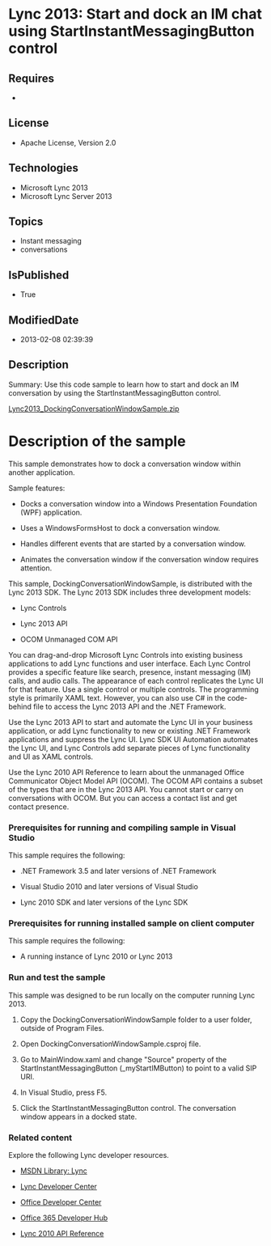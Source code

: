 # Lync 2013: Start and dock an IM chat using StartInstantMessagingButton control
## Requires
* 
## License
* Apache License, Version 2.0
## Technologies
* Microsoft Lync 2013
* Microsoft Lync Server 2013
## Topics
* Instant messaging
* conversations
## IsPublished
* True
## ModifiedDate
* 2013-02-08 02:39:39
## Description

<div id="header">Summary: Use this code sample to learn how to start and dock an IM conversation by using the StartInstantMessagingButton control.</div>
<div id="mainSection">
<div id="mainBody">
<div class="introduction">
<p><a id="75766" href="/Lync-2013-Start-and-dock-00a29819/file/75766/1/Lync2013_DockingConversationWindowSample.zip">Lync2013_DockingConversationWindowSample.zip</a>&nbsp;</p>
</div>
<h1 class="heading">Description of the sample</h1>
<div class="section" id="sectionSection0">
<p>This sample demonstrates how to dock a conversation window within another application.</p>
<p>Sample features:</p>
<ul>
<li>
<p>Docks a conversation window into a Windows Presentation Foundation (WPF) application.</p>
</li><li>
<p>Uses a WindowsFormsHost to dock a conversation window.</p>
</li><li>
<p>Handles different events that are started by a conversation window.</p>
</li><li>
<p>Animates the conversation window if the conversation window requires attention.</p>
</li></ul>
<p>This sample, DockingConversationWindowSample, is distributed with the Lync 2013 SDK. The Lync 2013 SDK includes three development models:</p>
<ul>
<li>
<p>Lync Controls</p>
</li><li>
<p>Lync 2013 API</p>
</li><li>
<p>OCOM Unmanaged COM API</p>
</li></ul>
<p>You can drag-and-drop Microsoft Lync Controls into existing business applications to add Lync functions and user interface. Each Lync Control provides a specific feature like search, presence, instant messaging (IM) calls, and audio calls. The appearance
 of each control replicates the Lync UI for that feature. Use a single control or multiple controls. The programming style is primarily XAML text. However, you can also use C# in the code-behind file to access the Lync 2013 API and the .NET Framework.</p>
<p>Use the Lync 2013 API to start and automate the Lync UI in your business application, or add Lync functionality to new or existing .NET Framework applications and suppress the Lync UI. Lync SDK UI Automation automates the Lync UI, and Lync Controls add separate
 pieces of Lync functionality and UI as XAML controls.</p>
<p>Use the Lync 2010 API Reference to learn about the unmanaged Office Communicator Object Model API (OCOM). The OCOM API contains a subset of the types that are in the Lync 2013 API. You cannot start or carry on conversations with OCOM. But you can access
 a contact list and get contact presence.</p>
<h3 class="subHeading">Prerequisites for running and compiling sample in Visual Studio</h3>
<div class="subsection">
<p>This sample requires the following:</p>
<ul>
<li>
<p>.NET Framework 3.5 and later versions of .NET Framework</p>
</li><li>
<p>Visual Studio 2010 and later versions of Visual Studio</p>
</li><li>
<p>Lync 2010 SDK and later versions of the Lync SDK</p>
</li></ul>
</div>
<h3 class="subHeading">Prerequisites for running installed sample on client computer</h3>
<div class="subsection">
<p>This sample requires the following:</p>
<ul>
<li>
<p>A running instance of Lync 2010 or Lync 2013</p>
</li></ul>
</div>
<h3 class="subHeading">Run and test the sample</h3>
<div class="subsection">
<p>This sample was designed to be run locally on the computer running Lync 2013.</p>
<ol>
<li>
<p>Copy the DockingConversationWindowSample folder to a user folder, outside of Program Files.</p>
</li><li>
<p>Open DockingConversationWindowSample.csproj file.</p>
</li><li>
<p>Go to MainWindow.xaml and change &quot;Source&quot; property of the StartInstantMessagingButton (_myStartIMButton) to point to a valid SIP URI.</p>
</li><li>
<p>In Visual Studio, press F5.</p>
</li><li>
<p>Click the StartInstantMessagingButton control. The conversation window appears in a docked state.</p>
</li></ol>
</div>
<h3 class="subHeading">Related content</h3>
<div class="subsection">
<p>Explore the following Lync developer resources.</p>
<ul>
<li>
<p><a href="http://msdn.microsoft.com/en-us/library/gg455051.aspx" target="_blank">MSDN Library: Lync</a></p>
</li><li>
<p><a href="http://msdn.microsoft.com/en-us/lync/gg132942.aspx" target="_blank">Lync Developer Center</a></p>
</li><li>
<p><a href="http://msdn.microsoft.com/en-us/office/aa905340.aspx" target="_blank">Office Developer Center</a></p>
</li><li>
<p><a href="http://msdn.microsoft.com/en-us/office/hh506337.aspx" target="_blank">Office 365 Developer Hub</a></p>
</li><li>
<p><a href="http://gallery.technet.microsoft.com/Lync-2010-API-Reference-48d2c5c9" target="_blank">Lync 2010 API Reference</a></p>
</li></ul>
</div>
</div>
</div>
</div>
